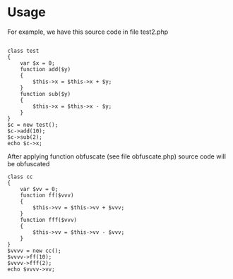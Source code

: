 
Usage
=====

For example, we have this source code in file test2.php

<pre><code>
class test
{
	var $x = 0;
	function add($y)
	{
		$this->x = $this->x + $y;		
	}
	function sub($y)
	{
		$this->x = $this->x - $y;		
	}
}
$c = new test();
$c->add(10);
$c->sub(2);
echo $c->x;
</code></pre>

After applying function obfuscate (see file obfuscate.php) 
source code will be obfuscated

<pre><code>class cc
{
	var $vv = 0;
	function ff($vvv)
	{
		$this->vv = $this->vv + $vvv;		
	}
	function fff($vvv)
	{
		$this->vv = $this->vv - $vvv;		
	}
}
$vvvv = new cc();
$vvvv->ff(10);
$vvvv->fff(2);
echo $vvvv->vv;
</code></pre>